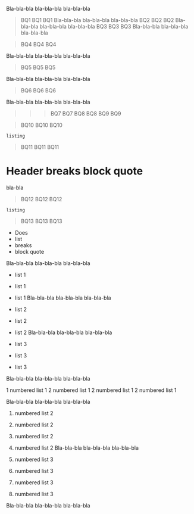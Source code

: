 Bla-bla-bla bla-bla-bla bla-bla-bla
>BQ1
>BQ1
>BQ1
Bla-bla-bla bla-bla-bla bla-bla-bla
 >BQ2
 >BQ2
 >BQ2
Bla-bla-bla bla-bla-bla bla-bla-bla
 > BQ3
 > BQ3
 > BQ3
Bla-bla-bla bla-bla-bla bla-bla-bla

>BQ4
>BQ4
>BQ4

Bla-bla-bla bla-bla-bla bla-bla-bla

 >BQ5
 >BQ5
 >BQ5

Bla-bla-bla bla-bla-bla bla-bla-bla

 > BQ6
 > BQ6
 > BQ6

Bla-bla-bla bla-bla-bla bla-bla-bla

 > > > BQ7
 > > > BQ7
 > > BQ8
 > > BQ8
 > BQ9
 > BQ9

 > BQ10
 > BQ10
 > BQ10
```
listing
```

 > BQ11
 > BQ11
 > BQ11
# Header breaks block quote

bla-bla

 > BQ12
 > BQ12
 > BQ12
```
listing
```
 > BQ13
 > BQ13
 > BQ13
 - Does
 - list
 - breaks
 - block quote

Bla-bla-bla bla-bla-bla bla-bla-bla
- list 1
- list 1
- list 1
Bla-bla-bla bla-bla-bla bla-bla-bla
 - list 2
 - list 2
 - list 2
Bla-bla-bla bla-bla-bla bla-bla-bla

- list 3
- list 3
- list 3

Bla-bla-bla bla-bla-bla bla-bla-bla

1 numbered list 1
2 numbered list 1
2 numbered list 1
2 numbered list 1

Bla-bla-bla bla-bla-bla bla-bla-bla
1. numbered list 2
2. numbered list 2
2. numbered list 2
2. numbered list 2
Bla-bla-bla bla-bla-bla bla-bla-bla

1. numbered list 3
2. numbered list 3
2. numbered list 3
2. numbered list 3

Bla-bla-bla bla-bla-bla bla-bla-bla



